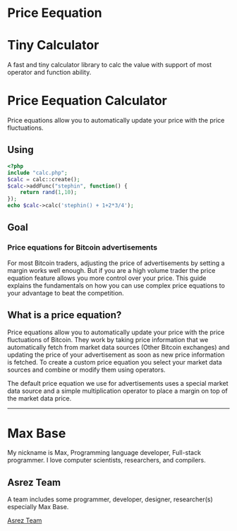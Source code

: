 # Price Eequation

# Tiny Calculator

A fast and tiny calculator library to calc the value with support of most operator and function ability.

# Price Eequation Calculator

Price equations allow you to automatically update your price with the price fluctuations.

## Using

```php
<?php
include "calc.php";
$calc = calc::create();
$calc->addFunc("stephin", function() {
	return rand(1,10);
});
echo $calc->calc('stephin() + 1+2*3/4');
```

## Goal

### Price equations for Bitcoin advertisements

For most Bitcoin traders, adjusting the price of advertisements by setting a margin works well enough. But if you are a high volume trader the price equation feature allows you more control over your price. This guide explains the fundamentals on how you can use complex price equations to your advantage to beat the competition.

## What is a price equation?

Price equations allow you to automatically update your price with the price fluctuations of Bitcoin. They work by taking price information that we automatically fetch from market data sources (Other Bitcoin exchanges) and updating the price of your advertisement as soon as new price information is fetched. To create a custom price equation you select your market data sources and combine or modify them using operators.

The default price equation we use for advertisements uses a special market data source and a simple multiplication operator to place a margin on top of the market data price.

---------

# Max Base

My nickname is Max, Programming language developer, Full-stack programmer. I love computer scientists, researchers, and compilers.

## Asrez Team

A team includes some programmer, developer, designer, researcher(s) especially Max Base.

[Asrez Team](https://www.asrez.com/)
